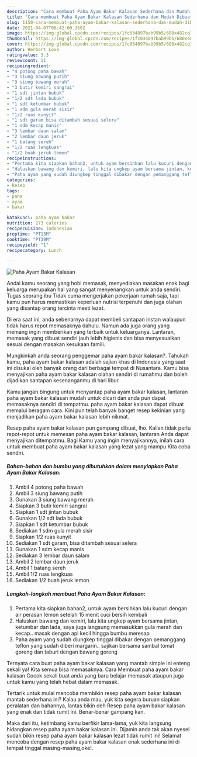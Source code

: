 ```yaml
---
description: "Cara membuat Paha Ayam Bakar Kalasan Sederhana dan Mudah Dibuat"
title: "Cara membuat Paha Ayam Bakar Kalasan Sederhana dan Mudah Dibuat"
slug: 1150-cara-membuat-paha-ayam-bakar-kalasan-sederhana-dan-mudah-dibuat
date: 2021-04-07T06:42:00.360Z
image: https://img-global.cpcdn.com/recipes/1fc034097bab99b5/680x482cq70/paha-ayam-bakar-kalasan-foto-resep-utama.jpg
thumbnail: https://img-global.cpcdn.com/recipes/1fc034097bab99b5/680x482cq70/paha-ayam-bakar-kalasan-foto-resep-utama.jpg
cover: https://img-global.cpcdn.com/recipes/1fc034097bab99b5/680x482cq70/paha-ayam-bakar-kalasan-foto-resep-utama.jpg
author: Herbert Love
ratingvalue: 3.3
reviewcount: 11
recipeingredient:
- "4 potong paha bawah"
- "3 siung bawang putih"
- "3 siung bawang merah"
- "3 butir kemiri sangrai"
- "1 sdt jintan bubuk"
- "1/2 sdt lada bubuk"
- "1 sdt ketumbar bubuk"
- "1 sdm gula merah sisir"
- "1/2 ruas kunyit"
- "1 sdt garam bisa ditambah sesuai selera"
- "1 sdm kecap manis"
- "3 lembar daun salam"
- "2 lembar daun jeruk"
- "1 batang sereh"
- "1/2 ruas lengkuas"
- "1/2 buah jeruk lemon"
recipeinstructions:
- "Pertama kita siapkan bahan2, untuk ayam bersihkan lalu kucuri dengan air perasan lemon setelah 15 menit cuci bersih kembali"
- "Haluskan bawang dan kemiri, lalu kita ungkep ayam bersama jintan, ketumbar dan lada, saya juga langsung memasukkan gula merah dan kecap.. masak dengan api kecil hingga bumbu meresap"
- "Paha ayam yang sudah diungkep tinggal dibakar dengan pemanggang teflon yang sudah diberi margarin.. sajikan bersama sambal tomat goreng dan taburi dengan bawang goreng"
categories:
- Resep
tags:
- paha
- ayam
- bakar

katakunci: paha ayam bakar 
nutrition: 273 calories
recipecuisine: Indonesian
preptime: "PT13M"
cooktime: "PT39M"
recipeyield: "1"
recipecategory: Lunch

---
```



![Paha Ayam Bakar Kalasan](https://img-global.cpcdn.com/recipes/1fc034097bab99b5/680x482cq70/paha-ayam-bakar-kalasan-foto-resep-utama.jpg)

Andai kamu seorang yang hobi memasak, menyediakan masakan enak bagi keluarga merupakan hal yang sangat menyenangkan untuk anda sendiri. Tugas seorang ibu Tidak cuma mengerjakan pekerjaan rumah saja, tapi kamu pun harus memastikan keperluan nutrisi terpenuhi dan juga olahan yang disantap orang tercinta mesti lezat.

Di era  saat ini, anda sebenarnya dapat membeli santapan instan walaupun tidak harus repot memasaknya dahulu. Namun ada juga orang yang memang ingin memberikan yang terbaik untuk keluarganya. Lantaran, memasak yang dibuat sendiri jauh lebih higienis dan bisa menyesuaikan sesuai dengan masakan kesukaan famili. 



Mungkinkah anda seorang penggemar paha ayam bakar kalasan?. Tahukah kamu, paha ayam bakar kalasan adalah sajian khas di Indonesia yang saat ini disukai oleh banyak orang dari berbagai tempat di Nusantara. Kamu bisa menyajikan paha ayam bakar kalasan olahan sendiri di rumahmu dan boleh dijadikan santapan kesenanganmu di hari libur.

Kamu jangan bingung untuk menyantap paha ayam bakar kalasan, lantaran paha ayam bakar kalasan mudah untuk dicari dan anda pun dapat memasaknya sendiri di tempatmu. paha ayam bakar kalasan dapat dibuat memalui beragam cara. Kini pun telah banyak banget resep kekinian yang menjadikan paha ayam bakar kalasan lebih nikmat.

Resep paha ayam bakar kalasan pun gampang dibuat, lho. Kalian tidak perlu repot-repot untuk memesan paha ayam bakar kalasan, lantaran Anda dapat menyajikan ditempatmu. Bagi Kamu yang ingin menyajikannya, inilah cara untuk membuat paha ayam bakar kalasan yang lezat yang mampu Kita coba sendiri.

<!--inarticleads1-->

##### Bahan-bahan dan bumbu yang dibutuhkan dalam menyiapkan Paha Ayam Bakar Kalasan:

1. Ambil 4 potong paha bawah
1. Ambil 3 siung bawang putih
1. Gunakan 3 siung bawang merah
1. Siapkan 3 butir kemiri sangrai
1. Siapkan 1 sdt jintan bubuk
1. Gunakan 1/2 sdt lada bubuk
1. Siapkan 1 sdt ketumbar bubuk
1. Sediakan 1 sdm gula merah sisir
1. Siapkan 1/2 ruas kunyit
1. Sediakan 1 sdt garam, bisa ditambah sesuai selera
1. Gunakan 1 sdm kecap manis
1. Sediakan 3 lembar daun salam
1. Ambil 2 lembar daun jeruk
1. Ambil 1 batang sereh
1. Ambil 1/2 ruas lengkuas
1. Sediakan 1/2 buah jeruk lemon




<!--inarticleads2-->

##### Langkah-langkah membuat Paha Ayam Bakar Kalasan:

1. Pertama kita siapkan bahan2, untuk ayam bersihkan lalu kucuri dengan air perasan lemon setelah 15 menit cuci bersih kembali
1. Haluskan bawang dan kemiri, lalu kita ungkep ayam bersama jintan, ketumbar dan lada, saya juga langsung memasukkan gula merah dan kecap.. masak dengan api kecil hingga bumbu meresap
1. Paha ayam yang sudah diungkep tinggal dibakar dengan pemanggang teflon yang sudah diberi margarin.. sajikan bersama sambal tomat goreng dan taburi dengan bawang goreng




Ternyata cara buat paha ayam bakar kalasan yang mantab simple ini enteng sekali ya! Kita semua bisa memasaknya. Cara Membuat paha ayam bakar kalasan Cocok sekali buat anda yang baru belajar memasak ataupun juga untuk kamu yang telah hebat dalam memasak.

Tertarik untuk mulai mencoba membikin resep paha ayam bakar kalasan mantab sederhana ini? Kalau anda mau, yuk kita segera buruan siapkan peralatan dan bahannya, lantas bikin deh Resep paha ayam bakar kalasan yang enak dan tidak rumit ini. Benar-benar gampang kan. 

Maka dari itu, ketimbang kamu berfikir lama-lama, yuk kita langsung hidangkan resep paha ayam bakar kalasan ini. Dijamin anda tak akan nyesel sudah bikin resep paha ayam bakar kalasan lezat tidak rumit ini! Selamat mencoba dengan resep paha ayam bakar kalasan enak sederhana ini di tempat tinggal masing-masing,oke!.

